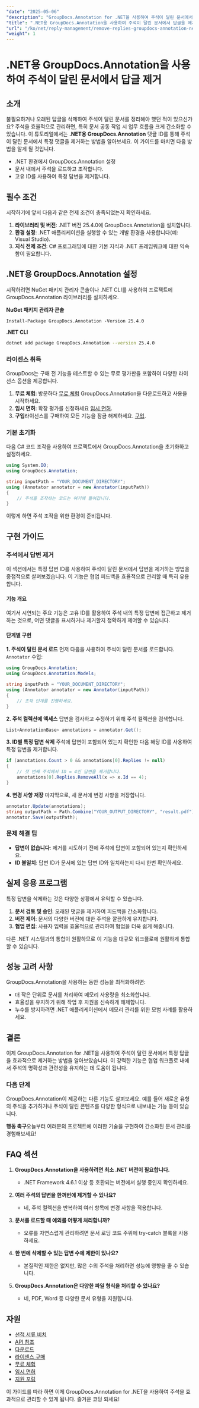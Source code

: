 ```yaml
---
"date": "2025-05-06"
"description": "GroupDocs.Annotation for .NET을 사용하여 주석이 달린 문서에서 답글을 효율적으로 제거하는 방법을 알아보세요. 이 가이드에서는 설정, 조작 및 실제 적용 방법을 다룹니다."
"title": ".NET용 GroupDocs.Annotation을 사용하여 주석이 달린 문서에서 답글을 제거하는 단계별 가이드"
"url": "/ko/net/reply-management/remove-replies-groupdocs-annotation-net/"
"weight": 1
---
```


# .NET용 GroupDocs.Annotation을 사용하여 주석이 달린 문서에서 답글 제거
## 소개
불필요하거나 오래된 답글을 삭제하여 주석이 달린 문서를 정리해야 했던 적이 있으신가요? 주석을 효율적으로 관리하면, 특히 문서 공동 작업 시 업무 흐름을 크게 간소화할 수 있습니다. 이 튜토리얼에서는 **.NET용 GroupDocs.Annotation** 댓글 ID를 통해 주석이 달린 문서에서 특정 댓글을 제거하는 방법을 알아보세요. 이 가이드를 마치면 다음 방법을 알게 될 것입니다.
- .NET 환경에서 GroupDocs.Annotation 설정
- 문서 내에서 주석을 로드하고 조작합니다.
- 고유 ID를 사용하여 특정 답변을 제거합니다.

## 필수 조건
시작하기에 앞서 다음과 같은 전제 조건이 충족되었는지 확인하세요.
1. **라이브러리 및 버전**: .NET 버전 25.4.0에 GroupDocs.Annotation을 설치합니다.
2. **환경 설정**: .NET 애플리케이션을 실행할 수 있는 개발 환경을 사용합니다(예: Visual Studio).
3. **지식 전제 조건**: C# 프로그래밍에 대한 기본 지식과 .NET 프레임워크에 대한 익숙함이 필요합니다.

## .NET용 GroupDocs.Annotation 설정
시작하려면 NuGet 패키지 관리자 콘솔이나 .NET CLI를 사용하여 프로젝트에 GroupDocs.Annotation 라이브러리를 설치하세요.

**NuGet 패키지 관리자 콘솔**
```shell
Install-Package GroupDocs.Annotation -Version 25.4.0
```

**.NET CLI**
```bash
dotnet add package GroupDocs.Annotation --version 25.4.0
```

### 라이센스 취득
GroupDocs는 구매 전 기능을 테스트할 수 있는 무료 평가판을 포함하여 다양한 라이선스 옵션을 제공합니다.
1. **무료 체험**: 방문하다 [무료 체험](https://releases.groupdocs.com/annotation/net/) GroupDocs.Annotation을 다운로드하고 사용을 시작하세요.
2. **임시 면허**: 확장 평가를 신청하세요 [임시 면허](https://purchase.groupdocs.com/temporary-license/).
3. **구입**라이선스를 구매하여 모든 기능을 잠금 해제하세요. [구입](https://purchase.groupdocs.com/buy).

### 기본 초기화
다음 C# 코드 조각을 사용하여 프로젝트에서 GroupDocs.Annotation을 초기화하고 설정하세요.

```csharp
using System.IO;
using GroupDocs.Annotation;

string inputPath = "YOUR_DOCUMENT_DIRECTORY";
using (Annotator annotator = new Annotator(inputPath))
{
    // 주석을 조작하는 코드는 여기에 들어갑니다.
}
```
이렇게 하면 주석 조작을 위한 환경이 준비됩니다.

## 구현 가이드
### 주석에서 답변 제거
이 섹션에서는 특정 답변 ID를 사용하여 주석이 달린 문서에서 답변을 제거하는 방법을 중점적으로 살펴보겠습니다. 이 기능은 협업 피드백을 효율적으로 관리할 때 특히 유용합니다.

#### 기능 개요
여기서 시연되는 주요 기능은 고유 ID를 활용하여 주석 내의 특정 답변에 접근하고 제거하는 것으로, 어떤 댓글을 표시하거나 제거할지 정확하게 제어할 수 있습니다.

#### 단계별 구현
**1. 주석이 달린 문서 로드**
먼저 다음을 사용하여 주석이 달린 문서를 로드합니다. `Annotator` 수업:

```csharp
using GroupDocs.Annotation;
using GroupDocs.Annotation.Models;

string inputPath = "YOUR_DOCUMENT_DIRECTORY";
using (Annotator annotator = new Annotator(inputPath))
{
    // 조작 단계를 진행하세요.
}
```

**2. 주석 컬렉션에 액세스**
답변을 검사하고 수정하기 위해 주석 컬렉션을 검색합니다.

```csharp
List<AnnotationBase> annotations = annotator.Get();
```

**3. ID별 특정 답변 삭제**
주석에 답변이 포함되어 있는지 확인한 다음 해당 ID를 사용하여 특정 답변을 제거합니다.

```csharp
if (annotations.Count > 0 && annotations[0].Replies != null)
{
    // 첫 번째 주석에서 ID = 4인 답변을 제거합니다.
    annotations[0].Replies.RemoveAll(x => x.Id == 4);
}
```

**4. 변경 사항 저장**
마지막으로, 새 문서에 변경 사항을 저장합니다.

```csharp
annotator.Update(annotations);
string outputPath = Path.Combine("YOUR_OUTPUT_DIRECTORY", "result.pdf");
annotator.Save(outputPath);
```

### 문제 해결 팁
- **답변이 없습니다**: 제거를 시도하기 전에 주석에 답변이 포함되어 있는지 확인하세요.
- **ID 불일치**: 답변 ID가 문서에 있는 답변 ID와 일치하는지 다시 한번 확인하세요.

## 실제 응용 프로그램
특정 답변을 삭제하는 것은 다양한 상황에서 유익할 수 있습니다.
1. **문서 검토 및 승인**: 오래된 댓글을 제거하여 피드백을 간소화합니다.
2. **버전 제어**: 문서의 다양한 버전에 대한 주석을 깔끔하게 유지합니다.
3. **협업 편집**: 사용자 입력을 효율적으로 관리하여 협업을 더욱 쉽게 해줍니다.

다른 .NET 시스템과의 통합이 원활하므로 이 기능을 대규모 워크플로에 원활하게 통합할 수 있습니다.

## 성능 고려 사항
GroupDocs.Annotation을 사용하는 동안 성능을 최적화하려면:
- 더 작은 단위로 문서를 처리하여 메모리 사용량을 최소화합니다.
- 효율성을 유지하기 위해 작업 후 자원을 신속하게 해제합니다.
- 누수를 방지하려면 .NET 애플리케이션에서 메모리 관리를 위한 모범 사례를 활용하세요.

## 결론
이제 GroupDocs.Annotation for .NET을 사용하여 주석이 달린 문서에서 특정 답글을 효과적으로 제거하는 방법을 알아보았습니다. 이 강력한 기능은 협업 워크플로 내에서 주석의 명확성과 관련성을 유지하는 데 도움이 됩니다.

### 다음 단계
GroupDocs.Annotation이 제공하는 다른 기능도 살펴보세요. 예를 들어 새로운 유형의 주석을 추가하거나 주석이 달린 콘텐츠를 다양한 형식으로 내보내는 기능 등이 있습니다.

**행동 촉구**오늘부터 여러분의 프로젝트에 이러한 기술을 구현하여 간소화된 문서 관리를 경험해보세요!

## FAQ 섹션
1. **GroupDocs.Annotation을 사용하려면 최소 .NET 버전이 필요합니다.**
   - .NET Framework 4.6.1 이상 등 호환되는 버전에서 실행 중인지 확인하세요.

2. **여러 주석의 답변을 한꺼번에 제거할 수 있나요?**
   - 네, 주석 컬렉션을 반복하여 여러 항목에 변경 사항을 적용합니다.

3. **문서를 로드할 때 예외를 어떻게 처리합니까?**
   - 오류를 자연스럽게 관리하려면 문서 로딩 코드 주위에 try-catch 블록을 사용하세요.

4. **한 번에 삭제할 수 있는 답변 수에 제한이 있나요?**
   - 본질적인 제한은 없지만, 많은 수의 주석을 처리하면 성능에 영향을 줄 수 있습니다.

5. **GroupDocs.Annotation은 다양한 파일 형식을 처리할 수 있나요?**
   - 네, PDF, Word 등 다양한 문서 유형을 지원합니다.

## 자원
- [선적 서류 비치](https://docs.groupdocs.com/annotation/net/)
- [API 참조](https://reference.groupdocs.com/annotation/net/)
- [다운로드](https://releases.groupdocs.com/annotation/net/)
- [라이센스 구매](https://purchase.groupdocs.com/buy)
- [무료 체험](https://releases.groupdocs.com/annotation/net/)
- [임시 면허](https://purchase.groupdocs.com/temporary-license/)
- [지원 포럼](https://forum.groupdocs.com/c/annotation/) 

이 가이드를 따라 하면 이제 GroupDocs.Annotation for .NET을 사용하여 주석을 효과적으로 관리할 수 있게 됩니다. 즐거운 코딩 되세요!